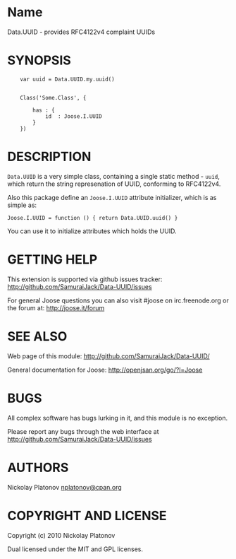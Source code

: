 Name
====


Data.UUID - provides RFC4122v4 complaint UUIDs


SYNOPSIS
========

        var uuid = Data.UUID.my.uuid()
        
        
        Class('Some.Class', {
        
            has : {
                id  : Joose.I.UUID
            }
        })


DESCRIPTION
===========

`Data.UUID` is a very simple class, containing a single static method - `uuid`, which return the string represenation of UUID,
conforming to RFC4122v4.


Also this package define an `Joose.I.UUID` attribute initializer, which is as simple as:
    
    Joose.I.UUID = function () { return Data.UUID.uuid() }
    
You can use it to initialize attributes which holds the UUID.


GETTING HELP
============

This extension is supported via github issues tracker: <http://github.com/SamuraiJack/Data-UUID/issues>

For general Joose questions you can also visit #joose on irc.freenode.org or the forum at: <http://joose.it/forum>
 


SEE ALSO
========

Web page of this module: <http://github.com/SamuraiJack/Data-UUID/>

General documentation for Joose: <http://openjsan.org/go/?l=Joose>


BUGS
====

All complex software has bugs lurking in it, and this module is no exception.

Please report any bugs through the web interface at <http://github.com/SamuraiJack/Data-UUID/issues>



AUTHORS
=======

Nickolay Platonov <nplatonov@cpan.org>



COPYRIGHT AND LICENSE
=====================

Copyright (c) 2010 Nickolay Platonov

Dual licensed under the MIT and GPL licenses.
